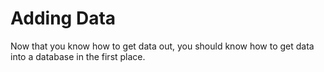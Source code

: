 # Adding Data
Now that you know how to get data out, you should know how to get data into a database in the first place.
